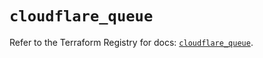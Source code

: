 # `cloudflare_queue`

Refer to the Terraform Registry for docs: [`cloudflare_queue`](https://registry.terraform.io/providers/cloudflare/cloudflare/4.36.0/docs/resources/queue).
